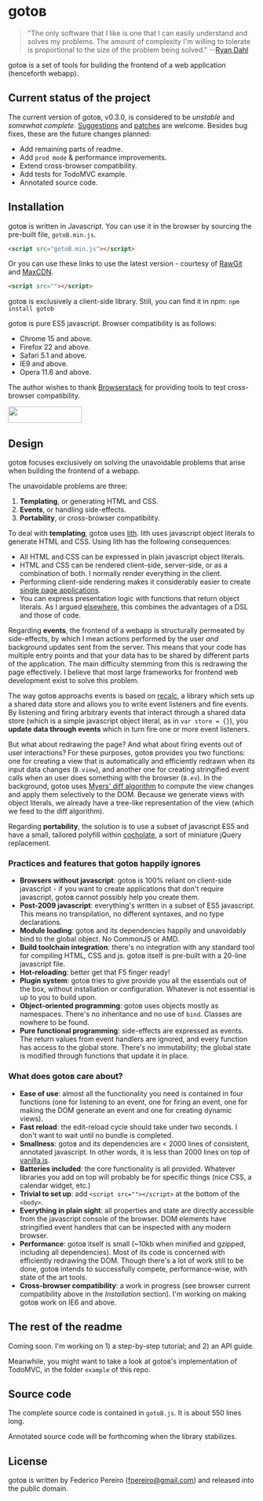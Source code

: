 # gotoв

> "The only software that I like is one that I can easily understand and solves my problems. The amount of complexity I'm willing to tolerate is proportional to the size of the problem being solved." --[Ryan Dahl](http://tinyclouds.org/rant.html)

gotoв is a set of tools for building the frontend of a web application (henceforth webapp).

## Current status of the project

The current version of gotoв, v0.3.0, is considered to be *unstable* and *somewhat complete*. [Suggestions](https://github.com/fpereiro/gotoB/issues) and [patches](https://github.com/fpereiro/gotoB/pulls) are welcome. Besides bug fixes, these are the future changes planned:

- Add remaining parts of readme.
- Add `prod mode` & performance improvements.
- Extend cross-browser compatibility.
- Add tests for TodoMVC example.
- Annotated source code.

## Installation

gotoв is written in Javascript. You can use it in the browser by sourcing the pre-built file, `gotoB.min.js`.

```html
<script src="gotoB.min.js"></script>
```

Or you can use these links to use the latest version - courtesy of [RawGit](https://rawgit.com) and [MaxCDN](https://maxcdn.com).

```html
<script src=""></script>
```

gotoв is exclusively a client-side library. Still, you can find it in npm: `npm install gotob`

gotoв is pure ES5 javascript. Browser compatibility is as follows:

- Chrome 15 and above.
- Firefox 22 and above.
- Safari 5.1 and above.
- IE9 and above.
- Opera 11.6 and above.

The author wishes to thank [Browserstack](https://browserstack.com) for providing tools to test cross-browser compatibility.

<a href="https://www.browserstack.com"><img src="https://bstacksupport.zendesk.com/attachments/token/kkjj6piHDCXiWrYlNXjKbFveo/?name=Logo-01.svg" width="150px" height="33px"></a>

## Design

gotoв focuses exclusively on solving the unavoidable problems that arise when building the frontend of a webapp.

The unavoidable problems are three:

1. **Templating**, or generating HTML and CSS.
2. **Events**, or handling side-effects.
3. **Portability**, or cross-browser compatibility.

To deal with **templating**, gotoв uses [lith](https://github.com/fpereiro/lith). lith uses javascript object literals to generate HTML and CSS. Using lith has the following consequences:

- All HTML and CSS can be expressed in plain javascript object literals.
- HTML and CSS can be rendered client-side, server-side, or as a combination of both. I normally render everything in the client.
- Performing client-side rendering makes it considerably easier to create [single page applications](https://en.wikipedia.org/wiki/Single-page_application).
- You can express presentation logic with functions that return object literals. As I argued [elsewhere](https://www.toptal.com/software/declarative-programming), this combines the advantages of a DSL and those of code.

Regarding **events**, the frontend of a webapp is structurally permeated by side-effects, by which I mean actions performed by the user *and* background updates sent from the server. This means that your code has multiple entry points and that your data has to be shared by different parts of the application. The main difficulty stemming from this is redrawing the page effectively. I believe that most large frameworks for frontend web development exist to solve this problem.

The way gotoв approachs events is based on [recalc](https://github.com/fpereiro/recalc), a library which sets up a shared data store and allows you to write event listeners and fire events. By listening and firing arbitrary events that interact through a shared data store (which is a simple javascript object literal, as in `var store = {}`), you **update data through events** which in turn fire one or more event listeners.

But what about redrawing the page? And what about firing events out of user interactions? For these purposes, gotoв provides you two functions: one for creating a view that is automatically and efficiently redrawn when its input data changes (`B.view`), and another one for creating stringified event calls when an user does something with the browser (`B.ev`). In the background, gotoв uses [Myers' diff algorithm](http://www.xmailserver.org/diff2.pdf) to compute the view changes and apply them selectively to the DOM. Because we generate views with object literals, we already have a tree-like representation of the view (which we feed to the diff algorithm).

Regarding **portability**, the solution is to use a subset of javascript ES5 and have a small, tailored polyfill within [cocholate](https://github.com/fpereiro/cocholate), a sort of miniature jQuery replacement.

### Practices and features that gotoв happily ignores

- **Browsers without javascript**: gotoв is 100% reliant on client-side javascript - if you want to create applications that don't require javascript, gotoв cannot possibly help you create them.
- **Post-2009 javascript**: everything's written in a subset of ES5 javascript. This means no transpilation, no different syntaxes, and no type declarations.
- **Module loading**: gotoв and its dependencies happily and unavoidably bind to the global object. No CommonJS or AMD.
- **Build toolchain integration**: there's no integration with any standard tool for compiling HTML, CSS and js. gotoв itself is pre-built with a 20-line javascript file.
- **Hot-reloading**: better get that F5 finger ready!
- **Plugin system**: gotoв tries to give provide you all the essentials out of the box, without installation or configuration. Whatever is not essential is up to you to build upon.
- **Object-oriented programming**: gotoв uses objects mostly as namespaces. There's no inheritance and no use of `bind`. Classes are nowhere to be found.
- **Pure functional programming**: side-effects are expressed as events. The return values from event handlers are ignored, and every function has access to the global store. There's no immutability; the global state is modified through functions that update it in place.

### What does gotoв care about?

- **Ease of use**: almost all the functionality you need is contained in four functions (one for listening to an event, one for firing an event, one for making the DOM generate an event and one for creating dynamic views).
- **Fast reload**: the edit-reload cycle should take under two seconds. I don't want to wait until no bundle is completed.
- **Smallness**: gotoв and its dependencies are < 2000 lines of consistent, annotated javascript. In other words, it is less than 2000 lines on top of [vanilla.js](http://vanilla-js.com/).
- **Batteries included**: the core functionality is all provided. Whatever libraries you add on top will probably be for specific things (nice CSS, a calendar widget, etc.)
- **Trivial to set up**: add `<script src=""></script>` at the bottom of the `<body>`.
- **Everything in plain sight**: all properties and state are directly accessible from the javascript console of the browser. DOM elements have stringified event handlers that can be inspected with any modern browser.
- **Performance**: gotoв itself is small (~10kb when minified and gzipped, including all dependencies). Most of its code is concerned with efficiently redrawing the DOM. Though there's a lot of work still to be done, gotoв intends to successfully compete, performance-wise, with state of the art tools.
- **Cross-browser compatibility**: a work in progress (see browser current compatibility above in the *Installation* section). I'm working on making gotoв work on IE6 and above.

## The rest of the readme

Coming soon. I'm working on 1) a step-by-step tutorial; and 2) an API guide.

Meanwhile, you might want to take a look at gotoв's implementation of TodoMVC, in the folder `example` of this repo.

## Source code

The complete source code is contained in `gotoB.js`. It is about 550 lines long.

Annotated source code will be forthcoming when the library stabilizes.

## License

gotoв is written by Federico Pereiro (fpereiro@gmail.com) and released into the public domain.
